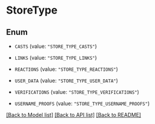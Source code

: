 # StoreType

## Enum


* `CASTS` (value: `"STORE_TYPE_CASTS"`)

* `LINKS` (value: `"STORE_TYPE_LINKS"`)

* `REACTIONS` (value: `"STORE_TYPE_REACTIONS"`)

* `USER_DATA` (value: `"STORE_TYPE_USER_DATA"`)

* `VERIFICATIONS` (value: `"STORE_TYPE_VERIFICATIONS"`)

* `USERNAME_PROOFS` (value: `"STORE_TYPE_USERNAME_PROOFS"`)


[[Back to Model list]](../README.md#documentation-for-models) [[Back to API list]](../README.md#documentation-for-api-endpoints) [[Back to README]](../README.md)


